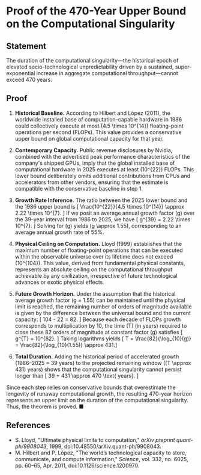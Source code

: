 # Proof of the 470-Year Upper Bound on the Computational Singularity

## Statement
The duration of the computational singularity—the historical epoch of elevated socio-technological unpredictability driven by a sustained, super-exponential increase in aggregate computational throughput—cannot exceed 470 years.

## Proof
1. **Historical Baseline.** According to Hilbert and López (2011), the worldwide installed base of computation-capable hardware in 1986 could collectively execute at most \(4.5 \times 10^{14}\) floating-point operations per second (FLOPs). This value provides a conservative upper bound on global computational capacity for that year.

2. **Contemporary Capacity.** Public revenue disclosures by Nvidia, combined with the advertised peak performance characteristics of the company\'s shipped GPUs, imply that the global installed base of computational hardware in 2025 executes at least \(10^{22}\) FLOPs. This lower bound deliberately omits additional contributions from CPUs and accelerators from other vendors, ensuring that the estimate is compatible with the conservative baseline in step 1.

3. **Growth Rate Inference.** The ratio between the 2025 lower bound and the 1986 upper bound is
   \[
   \frac{10^{22}}{4.5 \times 10^{14}} \approx 2.22 \times 10^{7}.
   \]
   If we posit an average annual growth factor \(g\) over the 39-year interval from 1986 to 2025, we have
   \[
   g^{39} = 2.22 \times 10^{7}.
   \]
   Solving for \(g\) yields \(g \approx 1.55\), corresponding to an average annual growth rate of 55%.

4. **Physical Ceiling on Computation.** Lloyd (1999) establishes that the maximum number of floating-point operations that can be executed within the observable universe over its lifetime does not exceed \(10^{104}\). This value, derived from fundamental physical constants, represents an absolute ceiling on the computational throughput achievable by any civilization, irrespective of future technological advances or exotic physical effects.

5. **Future Growth Horizon.** Under the assumption that the historical average growth factor \(g = 1.55\) can be maintained until the physical limit is reached, the remaining number of orders of magnitude available is given by the difference between the universal bound and the current capacity:
   \[
   104 - 22 = 82.
   \]
   Because each decade of FLOPs growth corresponds to multiplication by 10, the time \(T\) (in years) required to close these 82 orders of magnitude at constant factor \(g\) satisfies
   \[
   g^{T} = 10^{82}.
   \]
   Taking logarithms yields
   \[
   T = \frac{82}{\log_{10}(g)} = \frac{82}{\log_{10}(1.55)} \approx 431.\]

6. **Total Duration.** Adding the historical period of accelerated growth (1986–2025 = 39 years) to the projected remaining window (\(T \approx 431\) years) shows that the computational singularity cannot persist longer than
   \[
   39 + 431 \approx 470 \text{ years}.
   \]

Since each step relies on conservative bounds that overestimate the longevity of runaway computational growth, the resulting 470-year horizon represents an upper limit on the duration of the computational singularity. Thus, the theorem is proved. ■

## References
- S. Lloyd, "Ultimate physical limits to computation," *arXiv preprint quant-ph/9908043*, 1999, doi:10.48550/arXiv.quant-ph/9908043.
- M. Hilbert and P. López, "The world’s technological capacity to store, communicate, and compute information," *Science*, vol. 332, no. 6025, pp. 60–65, Apr. 2011, doi:10.1126/science.1200970.

